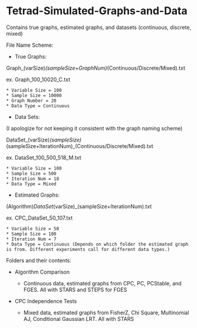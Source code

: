 # Tetrad-Simulated-Graphs-and-Data
Contains true graphs, estimated graphs, and datasets (continuous, discrete, mixed)

File Name Scheme:

- True Graphs:

Graph_(varSize)_(sampleSize+GraphNum)_(Continuous/Discrete/Mixed).txt

ex. Graph_100_10020_C.txt

	* Variable Size = 100
	* Sample Size = 10000
	* Graph Number = 20
	* Data Type = Continuous

- Data Sets:

(I apologize for not keeping it consistent with the graph naming scheme)

DataSet_(varSize)_(sampleSize)_(sampleSize+IterationNum)_(Continuous/Discrete/Mixed).txt

ex. DataSet_100_500_518_M.txt
	
	* Variable Size = 100
	* Sample Size = 500
	* Iteration Num = 18
	* Data Type = Mixed
	
- Estimated Graphs:

(Algorithm)_DataSet_(varSize)_(sampleSize+IterationNum).txt

ex. CPC_DataSet_50_107.txt

	* Variable Size = 50
	* Sample Size = 100
	* Iteration Num = 7
	* Data Type = Continuous (Depends on which folder the estimated graph is from. Different experiments call for different data types.)
	
	
Folders and their contents:

* Algorithm Comparison
	- Continuous data, estimated graphs from CPC, PC, PCStable, and FGES. All with STARS and STEPS for FGES
	
* CPC Independence Tests
	- Mixed data, estimated graphs from FisherZ, Chi Square, Multinomial AJ, Conditional Gaussian LRT. All with STARS
	
	
	
